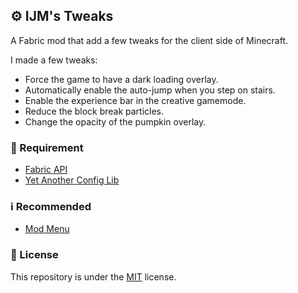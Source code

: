 ## ⚙️ IJM's Tweaks

A Fabric mod that add a few tweaks for the client side of Minecraft.

I made a few tweaks:
- Force the game to have a dark loading overlay.
- Automatically enable the auto-jump when you step on stairs.
- Enable the experience bar in the creative gamemode.
- Reduce the block break particles.
- Change the opacity of the pumpkin overlay.

### 🔗 Requirement

- [Fabric API](https://modrinth.com/mod/fabric-api)
- [Yet Another Config Lib](https://modrinth.com/mod/yacl)

### ℹ️ Recommended

- [Mod Menu](https://modrinth.com/mod/modmenu)

### 📜 License

This repository is under the [MIT](https://github.com/ItsJustMiaouss/ijm-tweaks/blob/1.20/LICENSE) license.